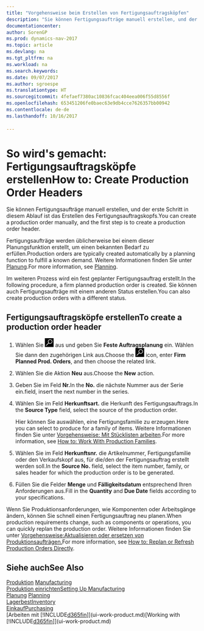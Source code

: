 ```yaml
---
title: "Vorgehensweise beim Erstellen von Fertigungsauftragsköpfen"
description: "Sie können Fertigungsaufträge manuell erstellen, und der erste Schritt in diesem Ablauf ist das Erstellen des Fertigungsauftragskopfs."
documentationcenter: 
author: SorenGP
ms.prod: dynamics-nav-2017
ms.topic: article
ms.devlang: na
ms.tgt_pltfrm: na
ms.workload: na
ms.search.keywords: 
ms.date: 09/07/2017
ms.author: sgroespe
ms.translationtype: HT
ms.sourcegitcommit: 4fefaef7380ac10836fcac404eea006f55d8556f
ms.openlocfilehash: 653451206fe0baec63e9db4cce7626357bb00942
ms.contentlocale: de-de
ms.lasthandoff: 10/16/2017

---
```

# <a name="how-to-create-production-order-headers"></a><span data-ttu-id="8d73e-103">So wird's gemacht: Fertigungsauftragsköpfe erstellen</span><span class="sxs-lookup"><span data-stu-id="8d73e-103">How to: Create Production Order Headers</span></span>
<span data-ttu-id="8d73e-104">Sie können Fertigungsaufträge manuell erstellen, und der erste Schritt in diesem Ablauf ist das Erstellen des Fertigungsauftragskopfs.</span><span class="sxs-lookup"><span data-stu-id="8d73e-104">You can create a production order manually, and the first step is to create a production order header.</span></span>

<span data-ttu-id="8d73e-105">Fertigungsaufträge werden üblicherweise bei einem dieser Planungsfunktion erstellt, um einen bekannten Bedarf zu erfüllen.</span><span class="sxs-lookup"><span data-stu-id="8d73e-105">Production orders are typically created automatically by a planning function to fulfill a known demand.</span></span> <span data-ttu-id="8d73e-106">Weitere Informationen finden Sie unter [Planung](production-planning.md).</span><span class="sxs-lookup"><span data-stu-id="8d73e-106">For more information, see [Planning](production-planning.md).</span></span>   

<span data-ttu-id="8d73e-107">Im weiteren Prozess wird ein fest geplanter Fertigungsauftrag erstellt.</span><span class="sxs-lookup"><span data-stu-id="8d73e-107">In the following procedure, a firm planned production order is created.</span></span> <span data-ttu-id="8d73e-108">Sie können auch Fertigungsaufträge mit einem anderen Status erstellen.</span><span class="sxs-lookup"><span data-stu-id="8d73e-108">You can also create production orders with a different status.</span></span>  

## <a name="to-create-a-production-order-header"></a><span data-ttu-id="8d73e-109">Fertigungsauftragsköpfe erstellen</span><span class="sxs-lookup"><span data-stu-id="8d73e-109">To create a production order header</span></span>  
1.  <span data-ttu-id="8d73e-110">Wählen Sie ![Nach Seite oder Bericht suchen](media/ui-search/search_small.png "Symbol nach Seite oder Bericht suchen ") aus und geben Sie **Feste Auftragsplanung** ein. Wählen Sie dann den zugehörigen Link aus.</span><span class="sxs-lookup"><span data-stu-id="8d73e-110">Choose the ![Search for Page or Report](media/ui-search/search_small.png "Search for Page or Report icon") icon, enter **Firm Planned Prod. Orders**, and then choose the related link.</span></span>  
2.  <span data-ttu-id="8d73e-111">Wählen Sie die Aktion **Neu** aus.</span><span class="sxs-lookup"><span data-stu-id="8d73e-111">Choose the **New** action.</span></span>  
3.  <span data-ttu-id="8d73e-112">Geben Sie im Feld **Nr.**</span><span class="sxs-lookup"><span data-stu-id="8d73e-112">In the **No.**</span></span> <span data-ttu-id="8d73e-113">die nächste Nummer aus der Serie ein.</span><span class="sxs-lookup"><span data-stu-id="8d73e-113">field, insert the next number in the series.</span></span>  
4.  <span data-ttu-id="8d73e-114">Wählen Sie im Feld **Herkunftsart.** die Herkunft des Fertigungsauftrags.</span><span class="sxs-lookup"><span data-stu-id="8d73e-114">In the **Source Type** field, select the source of the production order.</span></span>

    <span data-ttu-id="8d73e-115">Hier können Sie auswählen, eine Fertigungsfamilie zu erzeugen.</span><span class="sxs-lookup"><span data-stu-id="8d73e-115">Here you can select to produce for a family of items.</span></span> <span data-ttu-id="8d73e-116">Weitere Informationen finden Sie unter [Vorgehensweise: Mit Stücklisten arbeiten](production-how-work-family.md).</span><span class="sxs-lookup"><span data-stu-id="8d73e-116">For more information, see [How to: Work With Production Families](production-how-work-family.md).</span></span>
5.  <span data-ttu-id="8d73e-117">Wählen Sie im Feld **Herkunftsnr.** die Artikelnummer, Fertigungsfamilie oder den Verkaufskopf aus, für die/den der Fertigungsauftrag erstellt werden soll.</span><span class="sxs-lookup"><span data-stu-id="8d73e-117">In the **Source No.** field, select the item number, family, or sales header for which the production order is to be generated.</span></span>  
6.  <span data-ttu-id="8d73e-118">Füllen Sie die Felder **Menge** und **Fälligkeitsdatum** entsprechend Ihren Anforderungen aus.</span><span class="sxs-lookup"><span data-stu-id="8d73e-118">Fill in the **Quantity** and **Due Date** fields according to your specifications.</span></span>  

<span data-ttu-id="8d73e-119">Wenn Sie Produktionsanforderungen, wie Komponenten oder Arbeitsgänge ändern, können Sie schnell  einen Fertigungsauftrag neu planen.</span><span class="sxs-lookup"><span data-stu-id="8d73e-119">When production requirements change, such as components or operations, you can quickly replan the production order.</span></span> <span data-ttu-id="8d73e-120">Weitere Informationen finden Sie unter [Vorgehensweise:Aktualisieren oder ersetzen von Produktionsaufträgen.](production-how-to-replan-refresh-production-orders.md)</span><span class="sxs-lookup"><span data-stu-id="8d73e-120">For more information, see [How to: Replan or Refresh Production Orders Directly](production-how-to-replan-refresh-production-orders.md).</span></span> 

## <a name="see-also"></a><span data-ttu-id="8d73e-121">Siehe auch</span><span class="sxs-lookup"><span data-stu-id="8d73e-121">See Also</span></span>  
<span data-ttu-id="8d73e-122">[Produktion](production-manage-manufacturing.md)  </span><span class="sxs-lookup"><span data-stu-id="8d73e-122">[Manufacturing](production-manage-manufacturing.md)  </span></span>  
[<span data-ttu-id="8d73e-123">Produktion einrichten</span><span class="sxs-lookup"><span data-stu-id="8d73e-123">Setting Up Manufacturing</span></span>](production-configure-production-processes.md)  
<span data-ttu-id="8d73e-124">[Planung](production-planning.md)    </span><span class="sxs-lookup"><span data-stu-id="8d73e-124">[Planning](production-planning.md)    </span></span>  
[<span data-ttu-id="8d73e-125">Lagerbest</span><span class="sxs-lookup"><span data-stu-id="8d73e-125">Inventory</span></span>](inventory-manage-inventory.md)  
[<span data-ttu-id="8d73e-126">Einkauf</span><span class="sxs-lookup"><span data-stu-id="8d73e-126">Purchasing</span></span>](purchasing-manage-purchasing.md)  
<span data-ttu-id="8d73e-127">[Arbeiten mit [!INCLUDE[d365fin](includes/d365fin_md.md)]](ui-work-product.md)</span><span class="sxs-lookup"><span data-stu-id="8d73e-127">[Working with [!INCLUDE[d365fin](includes/d365fin_md.md)]](ui-work-product.md)</span></span>

